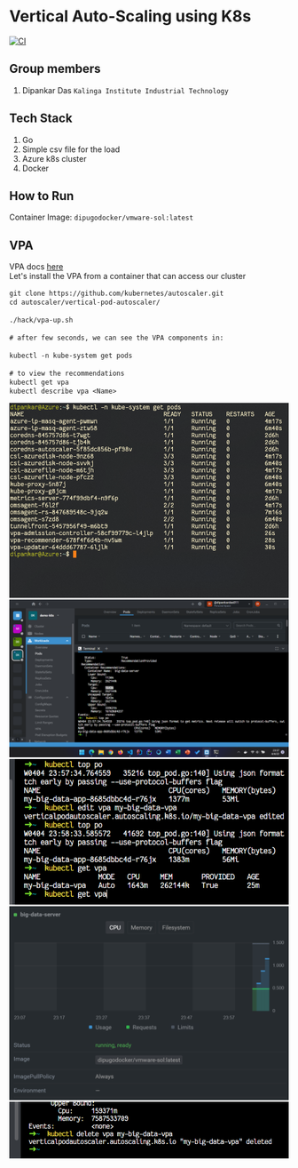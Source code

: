 # Vertical Auto-Scaling using K8s
[![CI](https://github.com/dipankardas011/VMWare/actions/workflows/main.yml/badge.svg)](https://github.com/dipankardas011/VMWare/actions/workflows/main.yml)

## Group members
1. Dipankar Das  `Kalinga Institute Industrial Technology`

## Tech Stack

1. Go
2. Simple csv file for the load
3. Azure k8s cluster
4. Docker

## How to Run

Container Image: `dipugodocker/vmware-sol:latest`

## VPA

VPA docs [here]("https://github.com/kubernetes/autoscaler/tree/master/vertical-pod-autoscaler#install-command") <br/>
Let's install the VPA from a container that can access our cluster

```shell
git clone https://github.com/kubernetes/autoscaler.git
cd autoscaler/vertical-pod-autoscaler/

./hack/vpa-up.sh

# after few seconds, we can see the VPA components in:

kubectl -n kube-system get pods

# to view the recommendations
kubectl get vpa
kubectl describe vpa <Name>
```

![](./01.png)
![](./02.png)
![](./03.png)
![](./04.png)
![](./05.png)
